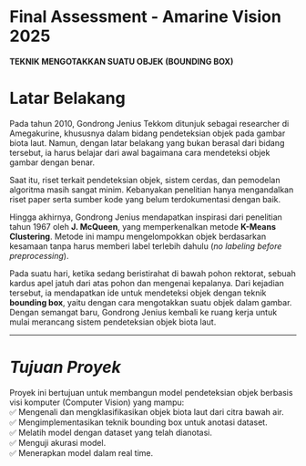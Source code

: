 # Final Assessment - Amarine Vision 2025  
**TEKNIK MENGOTAKKAN SUATU OBJEK (BOUNDING BOX)**  

# Latar Belakang  
Pada tahun 2010, Gondrong Jenius Tekkom ditunjuk sebagai researcher di Amegakurine, khususnya dalam bidang pendeteksian objek pada gambar biota laut. Namun, dengan latar belakang yang bukan berasal dari bidang tersebut, ia harus belajar dari awal bagaimana cara mendeteksi objek gambar dengan benar.  

Saat itu, riset terkait pendeteksian objek, sistem cerdas, dan pemodelan algoritma masih sangat minim. Kebanyakan penelitian hanya mengandalkan riset paper serta sumber kode yang belum terdokumentasi dengan baik.  

Hingga akhirnya, Gondrong Jenius mendapatkan inspirasi dari penelitian tahun 1967 oleh **J. McQueen**, yang memperkenalkan metode **K-Means Clustering**. Metode ini mampu mengelompokkan objek berdasarkan kesamaan tanpa harus memberi label terlebih dahulu (*no labeling before preprocessing*).  

Pada suatu hari, ketika sedang beristirahat di bawah pohon rektorat, sebuah kardus apel jatuh dari atas pohon dan mengenai kepalanya. Dari kejadian tersebut, ia mendapatkan ide untuk mendeteksi objek dengan teknik **bounding box**, yaitu dengan cara mengotakkan suatu objek dalam gambar. Dengan semangat baru, Gondrong Jenius kembali ke ruang kerja untuk mulai merancang sistem pendeteksian objek biota laut.

---

# *Tujuan Proyek*
Proyek ini bertujuan untuk membangun model pendeteksian objek berbasis visi komputer (Computer Vision) yang mampu:  
✅ Mengenali dan mengklasifikasikan objek biota laut dari citra bawah air.  
✅ Mengimplementasikan teknik bounding box untuk anotasi dataset.  
✅ Melatih model dengan dataset yang telah dianotasi.  
✅ Menguji akurasi model.  
✅ Menerapkan model dalam real time.  
